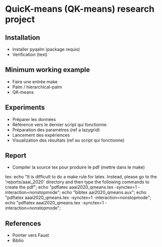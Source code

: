 # QuicK-means (QK-means) research project

## Installation

- Installer pyqalm (package requis)
- Verification (test)

## Minimum working example

- Faire une entrée make
- Palm / hierarchical-palm
- QK-means

## Experiments

- Préparer les données
- Référence vers le dernier script qui fonctionne
- Préparation des paramètres (ref a lazygrid)
- Lancement des expériences
- Visualization des résultats (ref au script qui fonctionne)

## Report

- Compiler la source tex pour produire le pdf (mettre dans le make)

tex:
	echo "It is difficult to do a make rule for latex. Instead, please go to the 'reports/aaai_2020' directory and then type the following commands to create the pdf";
	echo "pdflatex aaai2020_qmeans.tex -synctex=1 -interaction=nonstopmode";
	echo "bibtex aai2020_qmeans.aux";
	echo "pdflatex aaai2020_qmeans.tex -synctex=1 -interaction=nonstopmode";
	echo "pdflatex aaai2020_qmeans.tex -synctex=1 -interaction=nonstopmode";


## References

- Pointer vers Faust
- Biblio
